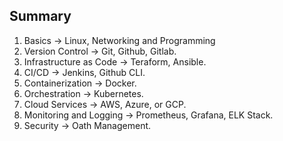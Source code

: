 ## Summary

1. Basics -> Linux, Networking and Programming
2. Version Control -> Git, Github, Gitlab.
3. Infrastructure as Code -> Teraform, Ansible.
4. CI/CD -> Jenkins, Github CLI.
5. Containerization -> Docker.
6. Orchestration -> Kubernetes.
7. Cloud Services -> AWS, Azure, or GCP.
8. Monitoring and Logging -> Prometheus, Grafana, ELK Stack.
9. Security -> Oath Management.